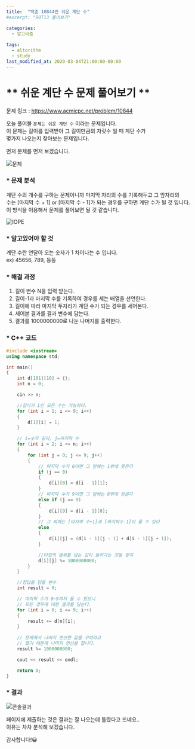 ```yaml
---
title:  "백준 10844번 쉬운 계단 수"
#excerpt: "ROT13 풀어보기"

categories:
  - 알고리즘
  
tags:
  - altorithm
  - study
last_modified_at: 2020-03-04T21:00:00-00:00
--- 
```

# ** 쉬운 계단 수 문제 풀어보기 **  
  
문제 링크 : https://www.acmicpc.net/problem/10844

오늘 풀어볼 `문제는 쉬운 계단 수` 이라는 문제입니다.  
이 문제는 길이를 입력받아 그 길이만큼의 자릿수 일 때 계단 수가  
몇가지 나오는지 찾아보는 문제입니다.  
  
먼저 문제를 먼저 보겠습니다.  
  
![문제](https://user-images.githubusercontent.com/59772554/75877806-d6fa8a80-5e5b-11ea-9d5e-99a6e622d818.PNG)  
  
### * 문제 분석  
  
계단 수의 개수를 구하는 문제이니까 마지막 자리의 수를 기록해두고 그 앞자리의  
수는 [마지막 수 + 1] or [마지막 수 - 1]가 되는 경우를 구하면 계단 수가 될 것 입니다.  
이 방식을 이용해서 문제를 풀어보면 될 것 같습니다.  
  
![IOPE](https://user-images.githubusercontent.com/59772554/75878782-75d3b680-5e5d-11ea-849b-69240969c039.PNG)  

### * 알고있어야 할 것  
계단 수란 연달아 오는 숫자가 1 차이나는 수 입니다.  
ex) 45656, 789, 등등  
  
      
### * 해결 과정  

  1. 길이 변수 N을 입력 받는다.  
  2. 길이-1과 마지막 수를 기록하여 경우를 세는 배열을 선언한다.  
  3. 길이에 따라 마지막 두자리가 계단 수가 되는 경우를 세어본다.    
  4. 세어본 결과를 결과 변수에 담는다.    
  5. 결과를 1000000000로 나눈 나머지를 출력한다.    
  
  
### * C++ 코드  
  
```c++
#include <iostream>
using namespace std;

int main()
{
	int d[101][10] = {};
	int n = 0;

	cin >> n;

	//길이가 1인 모든 수는 가능하다.
	for (int i = 1; i <= 9; i++)
	{
		d[1][i] = 1;
	}

	// i=숫자 길이, j=마지막 수
	for (int i = 2; i <= n; i++)
	{
		for (int j = 0; j <= 9; j++)
		{
			// 마지막 수가 0이면 그 앞에는 1밖에 못온다
			if (j == 0)
			{
				d[i][0] = d[i - 1][1];
			}
			// 마지막 수가 9이면 그 앞에는 8밖에 못온다
			else if (j == 9)
			{
				d[i][9] = d[i - 1][8];
			}
			// 그 외에는 [마지막 수+1]과 [마지막수-1]이 올 수 있다 
			else
			{
				d[i][j] = (d[i - 1][j - 1] + d[i - 1][j + 1]);
			}

			//타입의 범위를 넘는 값이 들어가는 것을 방지
			d[i][j] %= 1000000000;
		}
	}

	//정답을 담을 변수
	int result = 0;

	// 마지막 수가 0~9까지 올 수 있으니
	// 모든 경우에 대한 결과를 담는다.
	for (int i = 0; i <= 9; i++)
	{
		result += d[n][i];
	}
	
	// 문제에서 나머지 연산한 값을 구하라고
	// 했기 때문에 나머지 연산을 합니다.
	result %= 1000000000;

	cout << result << endl;

	return 0;
}
```  
  
  
### * 결과   
  
![콘솔결과](https://user-images.githubusercontent.com/59772554/75879225-5d17d080-5e5e-11ea-8af5-4baf65559a9b.PNG)

페이지에 제출하는 것은 결과는 잘 나오는데 틀렸다고 뜨네요..  
이유는 차차 분석해 보겠습니다.   
  
  
감사합니다!😀  